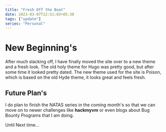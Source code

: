 ```yaml
---
title: "Fresh Off the Boat"
date: 2023-03-07T22:51:03+05:30
tags: ["update"]
series: "Personal"
---
```


# New Beginning's

After much slacking off, I have finally moved the site over to a new theme and a fresh look. The old holy theme for Hugo was pretty good, but after some time it looked pretty dated. The new theme used for the site is Poison, which is based on the old Hyde theme, it looks great and feels fresh.

## Future Plan's

I do plan to finish the NATAS series in the coming month's so that we can move on to newer challenges like **hackmyvm** or even blogs about Bug Bounty Programs that I am doing.

Until Next time...